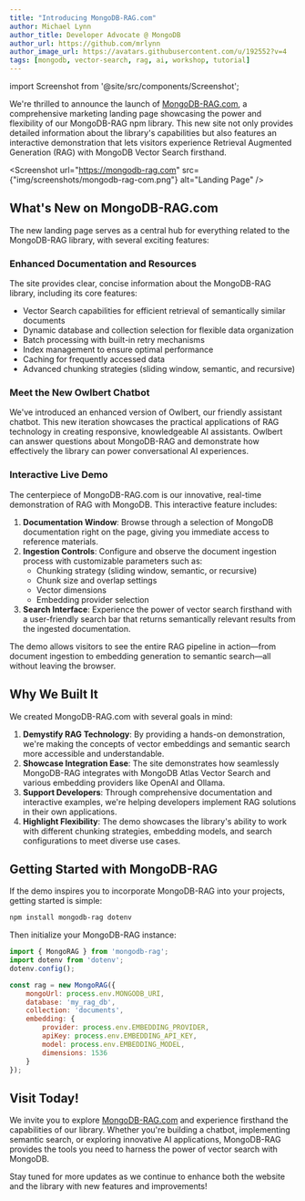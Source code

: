 ```yaml
---
title: "Introducing MongoDB-RAG.com"
author: Michael Lynn
author_title: Developer Advocate @ MongoDB
author_url: https://github.com/mrlynn
author_image_url: https://avatars.githubusercontent.com/u/192552?v=4
tags: [mongodb, vector-search, rag, ai, workshop, tutorial]
---
```


import Screenshot from '@site/src/components/Screenshot';

We're thrilled to announce the launch of [MongoDB-RAG.com](http://mongodb-rag.com/), a comprehensive marketing landing page showcasing the power and flexibility of our MongoDB-RAG npm library. This new site not only provides detailed information about the library's capabilities but also features an interactive demonstration that lets visitors experience Retrieval Augmented Generation (RAG) with MongoDB Vector Search firsthand.

<Screenshot url="https://mongodb-rag.com" src={"img/screenshots/mongodb-rag-com.png"} alt="Landing Page" />

## What's New on MongoDB-RAG.com

The new landing page serves as a central hub for everything related to the MongoDB-RAG library, with several exciting features:

### Enhanced Documentation and Resources

The site provides clear, concise information about the MongoDB-RAG library, including its core features:

- Vector Search capabilities for efficient retrieval of semantically similar documents
- Dynamic database and collection selection for flexible data organization
- Batch processing with built-in retry mechanisms
- Index management to ensure optimal performance
- Caching for frequently accessed data
- Advanced chunking strategies (sliding window, semantic, and recursive)

### Meet the New Owlbert Chatbot

We've introduced an enhanced version of Owlbert, our friendly assistant chatbot. This new iteration showcases the practical applications of RAG technology in creating responsive, knowledgeable AI assistants. Owlbert can answer questions about MongoDB-RAG and demonstrate how effectively the library can power conversational AI experiences.

### Interactive Live Demo

The centerpiece of MongoDB-RAG.com is our innovative, real-time demonstration of RAG with MongoDB. This interactive feature includes:

1. **Documentation Window**: Browse through a selection of MongoDB documentation right on the page, giving you immediate access to reference materials.
2. **Ingestion Controls**: Configure and observe the document ingestion process with customizable parameters such as:
    - Chunking strategy (sliding window, semantic, or recursive)
    - Chunk size and overlap settings
    - Vector dimensions
    - Embedding provider selection
3. **Search Interface**: Experience the power of vector search firsthand with a user-friendly search bar that returns semantically relevant results from the ingested documentation.

The demo allows visitors to see the entire RAG pipeline in action—from document ingestion to embedding generation to semantic search—all without leaving the browser.

## Why We Built It

We created MongoDB-RAG.com with several goals in mind:

1. **Demystify RAG Technology**: By providing a hands-on demonstration, we're making the concepts of vector embeddings and semantic search more accessible and understandable.
2. **Showcase Integration Ease**: The site demonstrates how seamlessly MongoDB-RAG integrates with MongoDB Atlas Vector Search and various embedding providers like OpenAI and Ollama.
3. **Support Developers**: Through comprehensive documentation and interactive examples, we're helping developers implement RAG solutions in their own applications.
4. **Highlight Flexibility**: The demo showcases the library's ability to work with different chunking strategies, embedding models, and search configurations to meet diverse use cases.

## Getting Started with MongoDB-RAG

If the demo inspires you to incorporate MongoDB-RAG into your projects, getting started is simple:

```bash
npm install mongodb-rag dotenv
```
Then initialize your MongoDB-RAG instance:

```javascript
import { MongoRAG } from 'mongodb-rag';
import dotenv from 'dotenv';
dotenv.config();

const rag = new MongoRAG({
    mongoUrl: process.env.MONGODB_URI,
    database: 'my_rag_db',
    collection: 'documents',
    embedding: {
        provider: process.env.EMBEDDING_PROVIDER,
        apiKey: process.env.EMBEDDING_API_KEY,
        model: process.env.EMBEDDING_MODEL,
        dimensions: 1536
    }
});
```
## Visit Today!

We invite you to explore [MongoDB-RAG.com](http://mongodb-rag.com/) and experience firsthand the capabilities of our library. Whether you're building a chatbot, implementing semantic search, or exploring innovative AI applications, MongoDB-RAG provides the tools you need to harness the power of vector search with MongoDB.

Stay tuned for more updates as we continue to enhance both the website and the library with new features and improvements!
